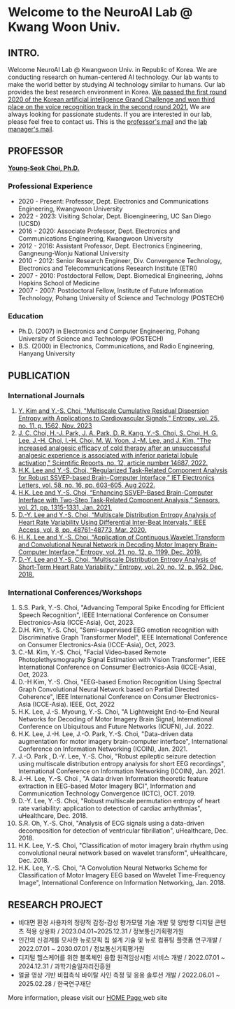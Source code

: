 # Welcome to the NeuroAI Lab @ Kwang Woon Univ.

## INTRO.
Welcome NeuroAI Lab @ Kwangwoon Univ. in Republic of Korea. We are conducting research on human-centered AI technology. Our lab wants to make the world better by studying AI technology similar to humans. Our lab provides the best research environment in Korea. <a href = "https://www.kw.ac.kr/ko/life/newsletter.jsp?BoardMode=view&DUID=34954" target = "_blank"> We passed the first round 2020 of the Korean artificial intelligence Grand Challenge and won third place on the voice recognition track in the second round 2021.</a> We are always looking for passionate students. If you are interested in our lab, please feel free to contact us. This is the <a href = "yschoi@kw.ac.kr" target = "_blank">professor's mail</a> and the <a href = "swslooser@gmail.com" target = "_blank">lab manager's mail</a>.

## PROFESSOR

<a href = "https://sites.google.com/view/neuroailab/members/professor" target = "_blank"> <b>Young-Seok Choi, Ph.D. </b></a>

### Professional Experience
- 2020 - Present:  Professor, Dept. Electronics and Communications Engineering, Kwangwoon University
- 2022 - 2023: Visiting Scholar, Dept. Bioengineering, UC San Diego (UCSD)
- 2016 - 2020: Associate Professor, Dept. Electronics and Communications Engineering, Kwangwoon University
- 2012 - 2016: Assistant Professor, Dept. Electronics Engineering, Gangneung-Wonju National University
- 2010 - 2012:  Senior Research Engineer, Div. Convergence Technology, Electronics and Telecommunications Research Institute (ETRI)
- 2007 - 2010:  Postdoctoral Fellow, Dept. Biomedical Engineering, Johns Hopkins School of Medicine
- 2007 - 2007:  Postdoctoral Fellow, Institute of Future Information Technology, Pohang University of Science and Technology (POSTECH)

### Education
- Ph.D. (2007) in Electronics and Computer Engineering, Pohang University of Science and Technology (POSTECH)
- B.S. (2000) in Electronics, Communications, and Radio Engineering, Hanyang University

## PUBLICATION
### International Journals
1. <a href = "https://www.mdpi.com/1099-4300/25/11/1562" target = "_blank">Y. Kim and Y.-S. Choi, "Multiscale Cumulative Residual Dispersion Entropy with Applications to Cardiovascular Signals," Entropy, vol. 25, no. 11, p. 1562, Nov. 2023 </a>
2. <a href = "https://www.nature.com/articles/s41598-022-18181-0" target = "_blank"> J. C. Choi, H.-J. Park, J. A. Park, D. R. Kang, Y.-S. Choi, S. Choi, H. G. Lee, J.-H. Choi, I.-H. Choi, M. W. Yoon, J.-M. Lee, and J. Kim, "The increased analgesic efficacy of cold therapy after an unsuccessful analgesic experience is associated with inferior parietal lobule activation," Scientific Reports, no. 12, article number 14687, 2022.</a>
3. <a href = "https://ietresearch.onlinelibrary.wiley.com/doi/full/10.1049/ell2.12540" target = "_blank"> H.K. Lee and Y.-S. Choi, “Regularized Task-Related Component Analysis for Robust SSVEP-based Brain-Computer Interface,” IET Electronics Letters, vol. 58, no. 16, pp. 603-605, Aug 2022.</a>
4. <a href = "https://www.mdpi.com/1424-8220/21/4/1315" target = "_blank"> H.K. Lee and Y.-S. Choi, “Enhancing SSVEP-Based Brain-Computer Interface with Two-Step Task-Related Component Analysis,” Sensors, vol. 21, pp. 1315-1331, Jan. 2021.</a>
5. <a href = "https://ieeexplore.ieee.org/document/9026972?source=authoralert" target = "_blank"> D.-Y. Lee and Y.-S. Choi, “Multiscale Distribution Entropy Analysis of Heart Rate Variability Using Differential Inter-Beat Intervals,” IEEE Access, vol. 8, pp. 48761-48773, Mar. 2020. </a>
6. <a href = "https://www.mdpi.com/1099-4300/21/12/1199" target = "_blank">H. K. Lee and Y.-S. Choi, “Application of Continuous Wavelet Transform and Convolutional Neural Network in Decoding Motor Imagery Brain-Computer  Interface,” Entropy, vol. 21, no. 12, p. 1199, Dec. 2019. </a> 
7. <a href = "https://www.mdpi.com/1099-4300/20/12/952" target = "_blank"> D.-Y. Lee and Y.-S. Choi, “Multiscale Distribution Entropy Analysis of Short-Term Heart Rate Variability,” Entropy, vol. 20, no. 12, p. 952, Dec. 2018. </a>

### International Conferences/Workshops
1. S.S. Park, Y.-S. Choi, "Advancing Temporal Spike Encoding for Efficient Speech Recognition", IEEE International Conference on Consumer Electronics-Asia (ICCE-Asia), Oct, 2023.
2. D.H. Kim, Y.-S. Choi, "Semi-supervised EEG emotion recognition with Discriminative Graph Transformer Model", IEEE International Conference on Consumer Electronics-Asia (ICCE-Asia), Oct, 2023.
3. C.-M. Kim, Y.-S. Choi, "Facial Video-based Remote Photoplethysmography Signal Estimation with Vision Transformer", IEEE International Conference on Consumer Electronics-Asia (ICCE-Asia), Oct, 2023.
4.  D.-H Kim, Y.-S. Choi, "EEG-based Emotion Recognition Using Spectral Graph Convolutional Neural Network based on Partial Directed Coherence", IEEE International Conference on Consumer Electronics-Asia (ICCE-Asia). IEEE, Oct, 2022
5. H.K. Lee, J.-S. Myoung, Y.-S. Choi, "A Lightweight End-to-End Neural Networks for Decoding of Motor Imagery Brain Signal, International Conference on Ubiquitous and Future Networks (ICUFN), Jul. 2022.
6. H.K. Lee, J.-H. Lee, J.-O. Park, Y.-S. Choi, "Data-driven data augmentation for motor imagery brain-computer interface", International Conference on Information Networking (ICOIN), Jan. 2021.
7. J.-O. Park , D.-Y. Lee, Y.-S. Choi, "Robust epileptic seizure detection using multiscale distribution entropy analysis for short EEG recordings", International Conference on Information Networking (ICOIN), Jan. 2021.
8. J.-H. Lee, Y.-S. Choi , "A data driven Information theoretic feature extraction in EEG-based Motor Imagery BCI", Information and Communication Technology Convergence (ICTC), OCT. 2019.
9. D.-Y. Lee, Y.-S. Choi, "Robust multiscale permutation entropy of heart rate variability: application to detection of cardiac arrhythmias", uHealthcare, Dec. 2018.
10. S.R. Oh, Y.-S. Choi, "Analysis of ECG signals using a data-driven decomposition for detection of ventricular fibrillation", uHealthcare, Dec. 2018.
11. H.K. Lee, Y.-S. Choi, "Classification of motor imagery brain rhythm using convolutional neural network based on wavelet transform", uHealthcare, Dec. 2018.
12. H.K. Lee, Y.-S. Choi, "A Convolution Neural Networks Scheme for Classification of Motor Imagery EEG based on Wavelet Time-Frequency Image", International Conference on Information Networking, Jan. 2018.

## RESEARCH PROJECT
- 비대면 환경 사용자의 정량적 감정-감성 평가모델 기술 개발 및 양방향 디지털 콘텐츠 적용 상용화 / 2023.04.01~2025.12.31 / 정보통신기획평가원
- 인간의 신경계를 모사한 뉴로모픽 칩 설계 기술 및 뉴로 컴퓨팅 플랫폼 연구개발 / 2022.07.01 ~ 2030.07.01 / 정보통신기획평가원
- 디지털 헬스케어를 위한 블록체인 융합 원격임상시험 서비스 개발 / 2022.07.01 ~ 2024.12.31 / 과학기술일자리진흥원
- 얼굴 영상 기반 비접촉식 바이탈 사인  측정 및 응용 솔루션 개발 / 2022.06.01 ~ 2025.02.28 / 한국연구재단

More information, please visit our <a href = "https://sites.google.com/view/neuroailab/home"> HOME Page </a> web site
